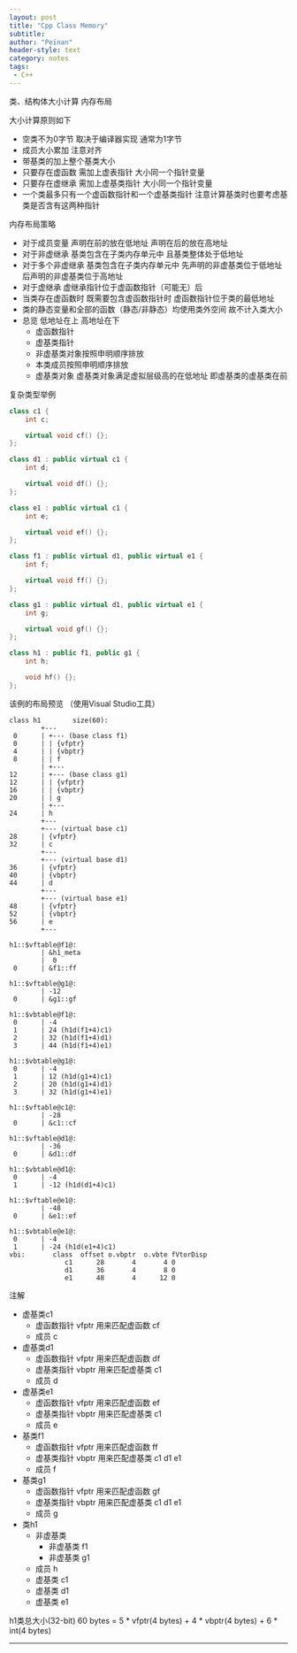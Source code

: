```yaml
---
layout: post
title: "Cpp Class Memory"
subtitle:
author: "Peinan"
header-style: text
category: notes
tags:
 - C++
---
```


类、结构体大小计算 内存布局

大小计算原则如下
+ 空类不为0字节 取决于编译器实现 通常为1字节
+ 成员大小累加 注意对齐
+ 带基类的加上整个基类大小
+ 只要存在虚函数 需加上虚表指针 大小同一个指针变量
+ 只要存在虚继承 需加上虚基类指针 大小同一个指针变量
+ 一个类最多只有一个虚函数指针和一个虚基类指针 注意计算基类时也要考虑基类是否含有这两种指针

内存布局策略
+ 对于成员变量 声明在前的放在低地址 声明在后的放在高地址
+ 对于非虚继承 基类包含在子类内存单元中 且基类整体处于低地址
+ 对于多个非虚继承 基类包含在子类内存单元中 先声明的非虚基类位于低地址 后声明的非虚基类位于高地址
+ 对于虚继承 虚继承指针位于虚函数指针（可能无）后
+ 当类存在虚函数时 既需要包含虚函数指针时 虚函数指针位于类的最低地址
+ 类的静态变量和全部的函数（静态/非静态）均使用类外空间 故不计入类大小
+ 总览 低地址在上 高地址在下
  + 虚函数指针
  + 虚基类指针
  + 非虚基类对象按照申明顺序排放
  + 本类成员按照申明顺序排放
  + 虚基类对象 虚基类对象满足虚拟层级高的在低地址 即虚基类的虚基类在前

复杂类型举例
```cpp
class c1 {
	int c;

	virtual void cf() {};
};

class d1 : public virtual c1 {
	int d;

	virtual void df() {};
};

class e1 : public virtual c1 {
	int e;

	virtual void ef() {};
};

class f1 : public virtual d1, public virtual e1 {
	int f;

	virtual void ff() {};
};

class g1 : public virtual d1, public virtual e1 {
	int g;

	virtual void gf() {};
};

class h1 : public f1, public g1 {
	int h;

	void hf() {};
};
```

该例的布局预览 （使用Visual Studio工具）

```
class h1        size(60):
        +---
 0      | +--- (base class f1)
 0      | | {vfptr}
 4      | | {vbptr}
 8      | | f
        | +---
12      | +--- (base class g1)
12      | | {vfptr}
16      | | {vbptr}
20      | | g
        | +---
24      | h
        +---
        +--- (virtual base c1)
28      | {vfptr}
32      | c
        +---
        +--- (virtual base d1)
36      | {vfptr}
40      | {vbptr}
44      | d
        +---
        +--- (virtual base e1)
48      | {vfptr}
52      | {vbptr}
56      | e
        +---

h1::$vftable@f1@:
        | &h1_meta
        |  0
 0      | &f1::ff

h1::$vftable@g1@:
        | -12
 0      | &g1::gf

h1::$vbtable@f1@:
 0      | -4
 1      | 24 (h1d(f1+4)c1)
 2      | 32 (h1d(f1+4)d1)
 3      | 44 (h1d(f1+4)e1)

h1::$vbtable@g1@:
 0      | -4
 1      | 12 (h1d(g1+4)c1)
 2      | 20 (h1d(g1+4)d1)
 3      | 32 (h1d(g1+4)e1)

h1::$vftable@c1@:
        | -28
 0      | &c1::cf

h1::$vftable@d1@:
        | -36
 0      | &d1::df

h1::$vbtable@d1@:
 0      | -4
 1      | -12 (h1d(d1+4)c1)

h1::$vftable@e1@:
        | -48
 0      | &e1::ef

h1::$vbtable@e1@:
 0      | -4
 1      | -24 (h1d(e1+4)c1)
vbi:       class  offset o.vbptr  o.vbte fVtorDisp
              c1      28       4       4 0
              d1      36       4       8 0
              e1      48       4      12 0
```

注解
+ 虚基类c1
  + 虚函数指针 vfptr 用来匹配虚函数 cf
  + 成员 c
+ 虚基类d1
  + 虚函数指针 vfptr 用来匹配虚函数 df
  + 虚基类指针 vbptr 用来匹配虚基类 c1
  + 成员 d
+ 虚基类e1
  + 虚函数指针 vfptr 用来匹配虚函数 ef
  + 虚基类指针 vbptr 用来匹配虚基类 c1
  + 成员 e
+ 基类f1
  + 虚函数指针 vfptr 用来匹配虚函数 ff
  + 虚基类指针 vbptr 用来匹配虚基类 c1 d1 e1
  + 成员 f
+ 基类g1
  + 虚函数指针 vfptr 用来匹配虚函数 gf
  + 虚基类指针 vbptr 用来匹配虚基类 c1 d1 e1
  + 成员 g
+ 类h1
  + 非虚基类
    + 非虚基类 f1
    + 非虚基类 g1
  + 成员 h
  + 虚基类 c1
  + 虚基类 d1
  + 虚基类 e1

h1类总大小(32-bit) 60 bytes = 5 * vfptr(4 bytes) + 4 * vbptr(4 bytes) + 6 * int(4 bytes) 

---